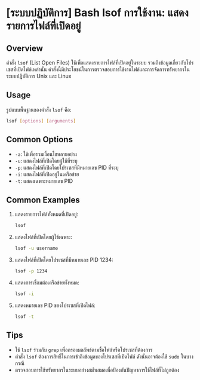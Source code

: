 # [ระบบปฏิบัติการ] Bash lsof การใช้งาน: แสดงรายการไฟล์ที่เปิดอยู่

## Overview
คำสั่ง `lsof` (List Open Files) ใช้เพื่อแสดงรายการไฟล์ที่เปิดอยู่ในระบบ รวมถึงข้อมูลเกี่ยวกับโปรเซสที่เปิดไฟล์เหล่านั้น คำสั่งนี้มีประโยชน์ในการตรวจสอบการใช้งานไฟล์และการจัดการทรัพยากรในระบบปฏิบัติการ Unix และ Linux

## Usage
รูปแบบพื้นฐานของคำสั่ง `lsof` คือ:

```bash
lsof [options] [arguments]
```

## Common Options
- `-a`: ใช้เพื่อรวมเงื่อนไขหลายอย่าง
- `-u`: แสดงไฟล์ที่เปิดโดยผู้ใช้ที่ระบุ
- `-p`: แสดงไฟล์ที่เปิดโดยโปรเซสที่มีหมายเลข PID ที่ระบุ
- `-i`: แสดงไฟล์ที่เปิดอยู่ในเครือข่าย
- `-t`: แสดงเฉพาะหมายเลข PID

## Common Examples
1. แสดงรายการไฟล์ทั้งหมดที่เปิดอยู่:
   ```bash
   lsof
   ```

2. แสดงไฟล์ที่เปิดโดยผู้ใช้เฉพาะ:
   ```bash
   lsof -u username
   ```

3. แสดงไฟล์ที่เปิดโดยโปรเซสที่มีหมายเลข PID 1234:
   ```bash
   lsof -p 1234
   ```

4. แสดงการเชื่อมต่อเครือข่ายทั้งหมด:
   ```bash
   lsof -i
   ```

5. แสดงหมายเลข PID ของโปรเซสที่เปิดไฟล์:
   ```bash
   lsof -t
   ```

## Tips
- ใช้ `lsof` ร่วมกับ `grep` เพื่อกรองผลลัพธ์ตามชื่อไฟล์หรือโปรเซสที่ต้องการ
- คำสั่ง `lsof` ต้องการสิทธิ์ในการเข้าถึงข้อมูลของโปรเซสที่เปิดไฟล์ ดังนั้นอาจต้องใช้ `sudo` ในบางกรณี
- ตรวจสอบการใช้ทรัพยากรในระบบอย่างสม่ำเสมอเพื่อป้องกันปัญหาการใช้ไฟล์ที่ไม่ถูกต้อง